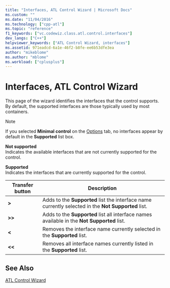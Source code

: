 ```yaml
---
title: "Interfaces, ATL Control Wizard | Microsoft Docs"
ms.custom: ""
ms.date: "11/04/2016"
ms.technology: ["cpp-atl"]
ms.topic: "reference"
f1_keywords: ["vc.codewiz.class.atl.control.interfaces"]
dev_langs: ["C++"]
helpviewer_keywords: ["ATL Control Wizard, interfaces"]
ms.assetid: 971eadcd-6a1e-46f2-b8fe-ee6b53dfe3ea
author: "mikeblome"
ms.author: "mblome"
ms.workload: ["cplusplus"]
---
```

# Interfaces, ATL Control Wizard

This page of the wizard identifies the interfaces that the control supports. By default, the supported interfaces are those typically used by most containers.

> [!NOTE]
>  If you selected **Minimal control** on the [Options](../../atl/reference/options-atl-control-wizard.md) tab, no interfaces appear by default in the **Supported** list box.

**Not supported**  
Indicates the available interfaces that are not currently supported for the control.

**Supported**  
Indicates the interfaces that are currently supported for the control.

|Transfer button|Description|
|---------------------|-----------------|
|**>**|Adds to the **Supported** list the interface name currently selected in the **Not Supported** list.|
|**>>**|Adds to the **Supported** list all interface names available in the **Not Supported** list.|
|**<**|Removes the interface name currently selected in the **Supported** list.|
|**<<**|Removes all interface names currently listed in the **Supported** list.|

## See Also

[ATL Control Wizard](../../atl/reference/atl-control-wizard.md)

